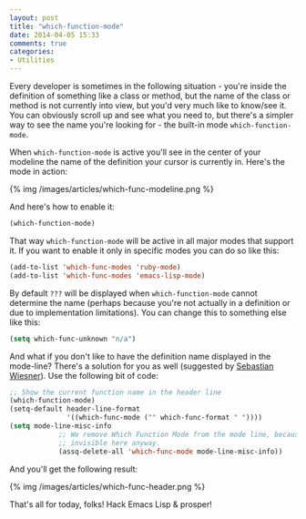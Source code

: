 ```yaml
---
layout: post
title: "which-function-mode"
date: 2014-04-05 15:33
comments: true
categories:
- Utilities
---
```


Every developer is sometimes in the following situation - you're
inside the definition of something like a class or method, but the
name of the class or method is not currently into view, but you'd very
much like to know/see it. You can obviously scroll up and see what you
need to, but there's a simpler way to see the name you're looking
for - the built-in mode `which-function-mode`.

When `which-function-mode` is active you'll see in the center of your
modeline the name of the definition your cursor is currently in.
Here's the mode in action:

{% img /images/articles/which-func-modeline.png %}

And here's how to enable it:

``` cl
(which-function-mode)
```

That way `which-function-mode` will be active in all major modes that
support it. If you want to enable it only in specific modes you can do
so like this:

``` cl
(add-to-list 'which-func-modes 'ruby-mode)
(add-to-list 'which-func-modes 'emacs-lisp-mode)
```

By default `???` will be displayed when `which-function-mode` cannot
determine the name (perhaps because you're not actually in a
definition or due to implementation limitations). You can change this
to something else like this:

``` cl
(setq which-func-unknown "n/a")
```

And what if you don't like to have the definition name displayed in
the mode-line? There's a solution for you as well (suggested by
[Sebastian Wiesner](http://www.lunaryorn.com/)). Use the following bit
of code:


``` cl
;; Show the current function name in the header line
(which-function-mode)
(setq-default header-line-format
              '((which-func-mode ("" which-func-format " "))))
(setq mode-line-misc-info
            ;; We remove Which Function Mode from the mode line, because it's mostly
            ;; invisible here anyway.
            (assq-delete-all 'which-func-mode mode-line-misc-info))
```

And you'll get the following result:

{% img /images/articles/which-func-header.png %}

That's all for today, folks! Hack Emacs Lisp & prosper!
